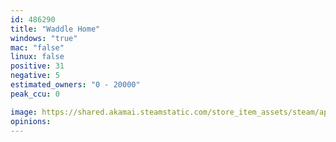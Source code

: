 ```yaml
---
id: 486290
title: "Waddle Home"
windows: "true"
mac: "false"
linux: false
positive: 31
negative: 5
estimated_owners: "0 - 20000"
peak_ccu: 0

image: https://shared.akamai.steamstatic.com/store_item_assets/steam/apps/486290/header.jpg?t=1667231232
opinions:
---
```

